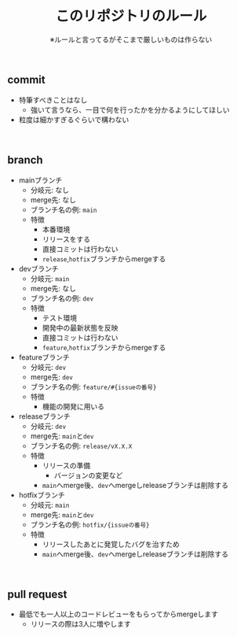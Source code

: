 <h1 align="center">
  このリポジトリのルール
</h1>

<p align="center">
  ※ルールと言ってるがそこまで厳しいものは作らない
</p>

&nbsp;

## commit

- 特筆すべきことはなし
  - 強いて言うなら、一目で何を行ったかを分かるようにしてほしい
- 粒度は細かすぎるぐらいで構わない

&nbsp;

## branch

- mainブランチ
  - 分岐元: なし
  - merge先: なし
  - ブランチ名の例: `main`
  - 特徴
    - 本番環境
    - リリースをする
    - 直接コミットは行わない
    - `release`,`hotfix`ブランチからmergeする
- devブランチ
  - 分岐元: `main`
  - merge先: なし
  - ブランチ名の例: `dev`
  - 特徴
    - テスト環境
    - 開発中の最新状態を反映
    - 直接コミットは行わない
    - `feature`,`hotfix`ブランチからmergeする
- featureブランチ
  - 分岐元: `dev`
  - merge先: `dev`
  - ブランチ名の例: `feature/#{issueの番号}`
  - 特徴
    - 機能の開発に用いる
- releaseブランチ
  - 分岐元: `dev`
  - merge先: `main`と`dev`
  - ブランチ名の例: `release/vX.X.X`
  - 特徴
    - リリースの準備
      - バージョンの変更など
    - `main`へmerge後、`dev`へmergeしreleaseブランチは削除する
- hotfixブランチ
  - 分岐元: `main`
  - merge先: `main`と`dev`
  - ブランチ名の例: `hotfix/{issueの番号}`
  - 特徴
    - リリースしたあとに発覚したバグを治すため
    - `main`へmerge後、`dev`へmergeしreleaseブランチは削除する

&nbsp;

## pull request

- 最低でも一人以上のコードレビューをもらってからmergeします
  - リリースの際は3人に増やします
